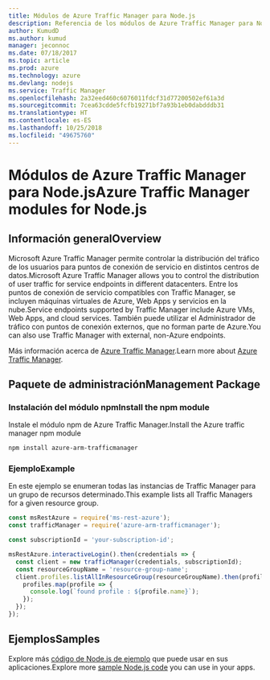 ```yaml
---
title: Módulos de Azure Traffic Manager para Node.js
description: Referencia de los módulos de Azure Traffic Manager para Node.js
author: KumudD
ms.author: kumud
manager: jeconnoc
ms.date: 07/18/2017
ms.topic: article
ms.prod: azure
ms.technology: azure
ms.devlang: nodejs
ms.service: Traffic Manager
ms.openlocfilehash: 2a32eed460c6076011fdcf31d77200502ef61a3d
ms.sourcegitcommit: 7cea63cdde5fcfb19271bf7a93b1eb0dabdddb31
ms.translationtype: HT
ms.contentlocale: es-ES
ms.lasthandoff: 10/25/2018
ms.locfileid: "49675760"
---
```

# <a name="azure-traffic-manager-modules-for-nodejs"></a><span data-ttu-id="2ecf9-103">Módulos de Azure Traffic Manager para Node.js</span><span class="sxs-lookup"><span data-stu-id="2ecf9-103">Azure Traffic Manager modules for Node.js</span></span>

## <a name="overview"></a><span data-ttu-id="2ecf9-104">Información general</span><span class="sxs-lookup"><span data-stu-id="2ecf9-104">Overview</span></span>

<span data-ttu-id="2ecf9-105">Microsoft Azure Traffic Manager permite controlar la distribución del tráfico de los usuarios para puntos de conexión de servicio en distintos centros de datos.</span><span class="sxs-lookup"><span data-stu-id="2ecf9-105">Microsoft Azure Traffic Manager allows you to control the distribution of user traffic for service endpoints in different datacenters.</span></span> <span data-ttu-id="2ecf9-106">Entre los puntos de conexión de servicio compatibles con Traffic Manager, se incluyen máquinas virtuales de Azure, Web Apps y servicios en la nube.</span><span class="sxs-lookup"><span data-stu-id="2ecf9-106">Service endpoints supported by Traffic Manager include Azure VMs, Web Apps, and cloud services.</span></span> <span data-ttu-id="2ecf9-107">También puede utilizar el Administrador de tráfico con puntos de conexión externos, que no forman parte de Azure.</span><span class="sxs-lookup"><span data-stu-id="2ecf9-107">You can also use Traffic Manager with external, non-Azure endpoints.</span></span>

<span data-ttu-id="2ecf9-108">Más información acerca de [Azure Traffic Manager](https://docs.microsoft.com/azure/traffic-manager/traffic-manager-overview).</span><span class="sxs-lookup"><span data-stu-id="2ecf9-108">Learn more about [Azure Traffic Manager](https://docs.microsoft.com/azure/traffic-manager/traffic-manager-overview).</span></span>

## <a name="management-package"></a><span data-ttu-id="2ecf9-109">Paquete de administración</span><span class="sxs-lookup"><span data-stu-id="2ecf9-109">Management Package</span></span>

### <a name="install-the-npm-module"></a><span data-ttu-id="2ecf9-110">Instalación del módulo npm</span><span class="sxs-lookup"><span data-stu-id="2ecf9-110">Install the npm module</span></span>

<span data-ttu-id="2ecf9-111">Instale el módulo npm de Azure Traffic Manager.</span><span class="sxs-lookup"><span data-stu-id="2ecf9-111">Install the Azure traffic manager npm module</span></span>

```bash
npm install azure-arm-trafficmanager
```

### <a name="example"></a><span data-ttu-id="2ecf9-112">Ejemplo</span><span class="sxs-lookup"><span data-stu-id="2ecf9-112">Example</span></span>

<span data-ttu-id="2ecf9-113">En este ejemplo se enumeran todas las instancias de Traffic Manager para un grupo de recursos determinado.</span><span class="sxs-lookup"><span data-stu-id="2ecf9-113">This example lists all Traffic Managers for a given resource group.</span></span>

```javascript
const msRestAzure = require('ms-rest-azure');
const trafficManager = require('azure-arm-trafficmanager');

const subscriptionId = 'your-subscription-id';

msRestAzure.interactiveLogin().then(credentials => {
  const client = new trafficManager(credentials, subscriptionId);
  const resourceGroupName = 'resource-group-name';
  client.profiles.listAllInResourceGroup(resourceGroupName).then(profiles => {
    profiles.map(profile => {
      console.log(`found profile : ${profile.name}`);
    });
  });
});
```

## <a name="samples"></a><span data-ttu-id="2ecf9-114">Ejemplos</span><span class="sxs-lookup"><span data-stu-id="2ecf9-114">Samples</span></span>

<span data-ttu-id="2ecf9-115">Explore más [código de Node.js de ejemplo](https://azure.microsoft.com/resources/samples/?platform=nodejs) que puede usar en sus aplicaciones.</span><span class="sxs-lookup"><span data-stu-id="2ecf9-115">Explore more [sample Node.js code](https://azure.microsoft.com/resources/samples/?platform=nodejs) you can use in your apps.</span></span>
